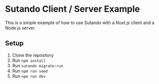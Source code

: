 # Sutando Client / Server Example

This is a simple example of how to use Sutando with a Nuxt.js client and a Node.js server.

## Setup

1. Clone the repository
2. Run `npm install`
3. Run `sutando migrate:run`
4. Run `npm run seed`
5. Run `npm run dev`
